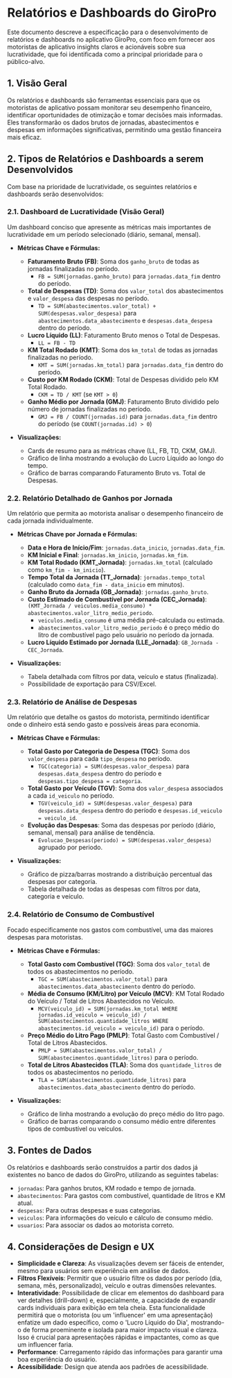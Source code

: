 # Relatórios e Dashboards do GiroPro

Este documento descreve a especificação para o desenvolvimento de relatórios e dashboards no aplicativo GiroPro, com foco em fornecer aos motoristas de aplicativo insights claros e acionáveis sobre sua lucratividade, que foi identificada como a principal prioridade para o público-alvo.

## 1. Visão Geral

Os relatórios e dashboards são ferramentas essenciais para que os motoristas de aplicativo possam monitorar seu desempenho financeiro, identificar oportunidades de otimização e tomar decisões mais informadas. Eles transformarão os dados brutos de jornadas, abastecimentos e despesas em informações significativas, permitindo uma gestão financeira mais eficaz.

## 2. Tipos de Relatórios e Dashboards a serem Desenvolvidos

Com base na prioridade de lucratividade, os seguintes relatórios e dashboards serão desenvolvidos:

### 2.1. Dashboard de Lucratividade (Visão Geral)

Um dashboard conciso que apresente as métricas mais importantes de lucratividade em um período selecionado (diário, semanal, mensal).

*   **Métricas Chave e Fórmulas:**
    *   **Faturamento Bruto (FB)**: Soma dos `ganho_bruto` de todas as jornadas finalizadas no período.
        *   `FB = SUM(jornadas.ganho_bruto)` para `jornadas.data_fim` dentro do período.
    *   **Total de Despesas (TD)**: Soma dos `valor_total` dos abastecimentos e `valor_despesa` das despesas no período.
        *   `TD = SUM(abastecimentos.valor_total) + SUM(despesas.valor_despesa)` para `abastecimentos.data_abastecimento` e `despesas.data_despesa` dentro do período.
    *   **Lucro Líquido (LL)**: Faturamento Bruto menos o Total de Despesas.
        *   `LL = FB - TD`
    *   **KM Total Rodado (KMT)**: Soma dos `km_total` de todas as jornadas finalizadas no período.
        *   `KMT = SUM(jornadas.km_total)` para `jornadas.data_fim` dentro do período.
    *   **Custo por KM Rodado (CKM)**: Total de Despesas dividido pelo KM Total Rodado.
        *   `CKM = TD / KMT` (se `KMT > 0`)
    *   **Ganho Médio por Jornada (GMJ)**: Faturamento Bruto dividido pelo número de jornadas finalizadas no período.
        *   `GMJ = FB / COUNT(jornadas.id)` para `jornadas.data_fim` dentro do período (se `COUNT(jornadas.id) > 0`)

*   **Visualizações:**
    *   Cards de resumo para as métricas chave (LL, FB, TD, CKM, GMJ).
    *   Gráfico de linha mostrando a evolução do Lucro Líquido ao longo do tempo.
    *   Gráfico de barras comparando Faturamento Bruto vs. Total de Despesas.

### 2.2. Relatório Detalhado de Ganhos por Jornada

Um relatório que permita ao motorista analisar o desempenho financeiro de cada jornada individualmente.

*   **Métricas Chave por Jornada e Fórmulas:**
    *   **Data e Hora de Início/Fim**: `jornadas.data_inicio`, `jornadas.data_fim`.
    *   **KM Inicial e Final**: `jornadas.km_inicio`, `jornadas.km_fim`.
    *   **KM Total Rodado (KMT_Jornada)**: `jornadas.km_total` (calculado como `km_fim - km_inicio`).
    *   **Tempo Total da Jornada (TT_Jornada)**: `jornadas.tempo_total` (calculado como `data_fim - data_inicio` em minutos).
    *   **Ganho Bruto da Jornada (GB_Jornada)**: `jornadas.ganho_bruto`.
    *   **Custo Estimado de Combustível por Jornada (CEC_Jornada)**: `(KMT_Jornada / veiculos.media_consumo) * abastecimentos.valor_litro_medio_periodo`.
        *   `veiculos.media_consumo` é uma média pré-calculada ou estimada.
        *   `abastecimentos.valor_litro_medio_periodo` é o preço médio do litro de combustível pago pelo usuário no período da jornada.
    *   **Lucro Líquido Estimado por Jornada (LLE_Jornada)**: `GB_Jornada - CEC_Jornada`.

*   **Visualizações:**
    *   Tabela detalhada com filtros por data, veículo e status (finalizada).
    *   Possibilidade de exportação para CSV/Excel.

### 2.3. Relatório de Análise de Despesas

Um relatório que detalhe os gastos do motorista, permitindo identificar onde o dinheiro está sendo gasto e possíveis áreas para economia.

*   **Métricas Chave e Fórmulas:**
    *   **Total Gasto por Categoria de Despesa (TGC)**: Soma dos `valor_despesa` para cada `tipo_despesa` no período.
        *   `TGC(categoria) = SUM(despesas.valor_despesa)` para `despesas.data_despesa` dentro do período e `despesas.tipo_despesa = categoria`.
    *   **Total Gasto por Veículo (TGV)**: Soma dos `valor_despesa` associados a cada `id_veiculo` no período.
        *   `TGV(veiculo_id) = SUM(despesas.valor_despesa)` para `despesas.data_despesa` dentro do período e `despesas.id_veiculo = veiculo_id`.
    *   **Evolução das Despesas**: Soma das despesas por período (diário, semanal, mensal) para análise de tendência.
        *   `Evolucao_Despesas(periodo) = SUM(despesas.valor_despesa)` agrupado por periodo.

*   **Visualizações:**
    *   Gráfico de pizza/barras mostrando a distribuição percentual das despesas por categoria.
    *   Tabela detalhada de todas as despesas com filtros por data, categoria e veículo.

### 2.4. Relatório de Consumo de Combustível

Focado especificamente nos gastos com combustível, uma das maiores despesas para motoristas.

*   **Métricas Chave e Fórmulas:**
    *   **Total Gasto com Combustível (TGC)**: Soma dos `valor_total` de todos os abastecimentos no período.
        *   `TGC = SUM(abastecimentos.valor_total)` para `abastecimentos.data_abastecimento` dentro do período.
    *   **Média de Consumo (KM/Litro) por Veículo (MCV)**: KM Total Rodado do Veículo / Total de Litros Abastecidos no Veículo.
        *   `MCV(veiculo_id) = SUM(jornadas.km_total WHERE jornadas.id_veiculo = veiculo_id) / SUM(abastecimentos.quantidade_litros WHERE abastecimentos.id_veiculo = veiculo_id)` para o período.
    *   **Preço Médio do Litro Pago (PMLP)**: Total Gasto com Combustível / Total de Litros Abastecidos.
        *   `PMLP = SUM(abastecimentos.valor_total) / SUM(abastecimentos.quantidade_litros)` para o período.
    *   **Total de Litros Abastecidos (TLA)**: Soma dos `quantidade_litros` de todos os abastecimentos no período.
        *   `TLA = SUM(abastecimentos.quantidade_litros)` para `abastecimentos.data_abastecimento` dentro do período.

*   **Visualizações:**
    *   Gráfico de linha mostrando a evolução do preço médio do litro pago.
    *   Gráfico de barras comparando o consumo médio entre diferentes tipos de combustível ou veículos.

## 3. Fontes de Dados

Os relatórios e dashboards serão construídos a partir dos dados já existentes no banco de dados do GiroPro, utilizando as seguintes tabelas:

*   `jornadas`: Para ganhos brutos, KM rodado e tempo de jornada.
*   `abastecimentos`: Para gastos com combustível, quantidade de litros e KM atual.
*   `despesas`: Para outras despesas e suas categorias.
*   `veiculos`: Para informações do veículo e cálculo de consumo médio.
*   `usuarios`: Para associar os dados ao motorista correto.

## 4. Considerações de Design e UX

*   **Simplicidade e Clareza**: As visualizações devem ser fáceis de entender, mesmo para usuários sem experiência em análise de dados.
*   **Filtros Flexíveis**: Permitir que o usuário filtre os dados por período (dia, semana, mês, personalizado), veículo e outras dimensões relevantes.
*   **Interatividade**: Possibilidade de clicar em elementos do dashboard para ver detalhes (drill-down) e, especialmente, a capacidade de expandir cards individuais para exibição em tela cheia. Esta funcionalidade permitirá que o motorista (ou um 'influencer' em uma apresentação) enfatize um dado específico, como o 'Lucro Líquido do Dia', mostrando-o de forma proeminente e isolada para maior impacto visual e clareza. Isso é crucial para apresentações rápidas e impactantes, como as que um influencer faria.
*   **Performance**: Carregamento rápido das informações para garantir uma boa experiência do usuário.
*   **Acessibilidade**: Design que atenda aos padrões de acessibilidade.

